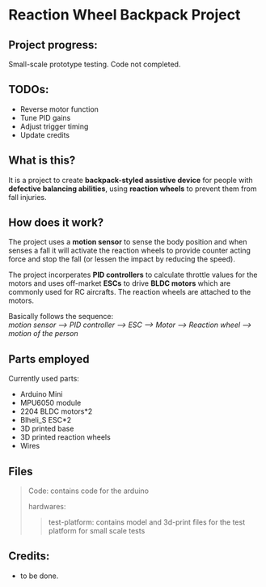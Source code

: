 # Reaction Wheel Backpack Project

## Project progress:
Small-scale prototype testing. Code not completed.

## TODOs:
- Reverse motor function
- Tune PID gains
- Adjust trigger timing
- Update credits

## What is this?
It is a project to create **backpack-styled assistive device** for people with **defective balancing abilities**,
 using **reaction wheels** to prevent them from fall injuries.


## How does it work?
The project uses a **motion sensor** to sense the body position and when senses a fall 
it will activate the reaction wheels to provide counter acting force and stop the fall (or lessen the impact by 
reducing the speed).

The project incorperates **PID controllers** to calculate throttle values for the motors and 
uses off-market **ESCs** to drive **BLDC motors** which are commonly used for RC aircrafts. The 
reaction wheels are attached to the motors. 

Basically follows the sequence:   
*motion sensor --> PID controller --> ESC --> Motor --> Reaction wheel --> motion of the person*


## Parts employed
Currently used parts:
- Arduino Mini
- MPU6050 module
- 2204 BLDC motors*2
- Blheli_S ESC*2
- 3D printed base
- 3D printed reaction wheels
- Wires

## Files
> Code: contains code for the arduino
>
> hardwares:
>>test-platform: contains model and 3d-print files for the test platform for small scale tests

## Credits:
- to be done.